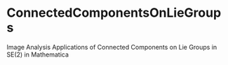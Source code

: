 # ConnectedComponentsOnLieGroups
Image Analysis Applications of Connected Components on Lie Groups in SE(2) in Mathematica
